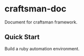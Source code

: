 # craftsman-doc
Document for craftsman framework.

## Quick Start
Build a ruby automation environment.
